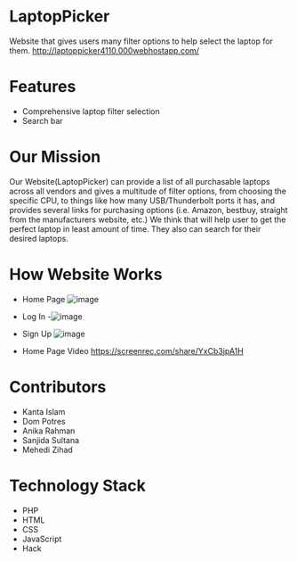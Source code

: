 # LaptopPicker
Website that gives users many filter options to help select the laptop for them.
http://laptoppicker4110.000webhostapp.com/

# Features
- Comprehensive laptop filter selection
- Search bar
# Our Mission
Our Website(LaptopPicker) can provide a list of all purchasable laptops across all vendors and gives a multitude of filter options, from choosing the specific CPU, to things like how many USB/Thunderbolt ports it has, and provides several links for purchasing options (i.e. Amazon, bestbuy, straight from the manufacturers website, etc.) We think that will help user to get the perfect laptop in least amount of time. They also can search for their desired laptops.
# How Website Works
- Home Page
![image](https://user-images.githubusercontent.com/84642696/207199872-96116ed2-39d3-4c37-a40b-17e9e0ed8778.png)

- Log In
-![image](https://user-images.githubusercontent.com/84642696/207200014-a403205f-ab8b-44f8-b338-65055c7e719d.png)

- Sign Up
![image](https://user-images.githubusercontent.com/84642696/207200119-d4e9a5ce-52d3-4f16-96b9-79b7aa9ac2e5.png)
- Home Page Video
https://screenrec.com/share/YxCb3jpA1H








# Contributors
- Kanta Islam
- Dom Potres
- Anika Rahman
- Sanjida Sultana
- Mehedi Zihad

# Technology Stack
- PHP
- HTML
- CSS
- JavaScript
- Hack

